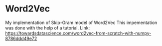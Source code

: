# Word2Vec
My implementation of Skip-Gram model of Word2Vec
This impementation was done with the help of a tutorial. Link: https://towardsdatascience.com/word2vec-from-scratch-with-numpy-8786ddd49e72
